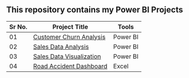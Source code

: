 ## This repository contains my Power BI Projects

|Sr No.| Project Title | Tools |
|------|---------------|------------|
|01|[Customer Churn Analysis](https://github.com/jatin8570/Power-BI_Projects/tree/main/Customer_Churn_Analysis)|Power BI|
|02|[Sales Data Analysis](https://github.com/jatin8570/Power-BI_Projects/tree/main/Sales_Data_Analysis)|Power BI|
|03|[Sales Data Visualization](https://github.com/jatin8570/Power-BI_Projects/tree/main/Sales_Data_Visualization)|Power BI|
|04|[Road Accident Dashboard](https://github.com/jatin8570/Power-BI_Projects/tree/main/Road_Accident_Dashboard)|Excel|
